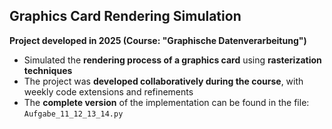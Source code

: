 ## Graphics Card Rendering Simulation

**Project developed in 2025 (Course: "Graphische Datenverarbeitung")**  

- Simulated the **rendering process of a graphics card** using **rasterization techniques**  
- The project was **developed collaboratively during the course**, with weekly code extensions and refinements  
- The **complete version** of the implementation can be found in the file: `Aufgabe_11_12_13_14.py`  
